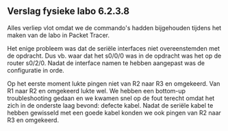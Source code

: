 ## Verslag fysieke labo 6.2.3.8

Alles verliep vlot omdat we de commando's hadden bijgehouden tijdens het maken van de labo in Packet Tracer. 

Het enige probleem was dat de seriële interfaces niet overeenstemden met de opdracht. Dus vb. waar dat het s0/0/0 was in de opdracht was het op de router s0/2/0. Nadat de interface namen te hebben aangepast was de configuratie in orde.

Op het eerste moment lukte pingen niet van R2 naar R3 en omgekeerd. Van R1 naar R2 en omgekeerd lukte wel. We hebben een bottom-up troubleshooting gedaan en we kwamen snel op de fout terecht omdat het zich in de onderste laag bevond: defecte kabel. Nadat de seriële kabel te hebben gewisseld met een goede kabel konden we ook pingen van R2 naar R3 en omgekeerd.

